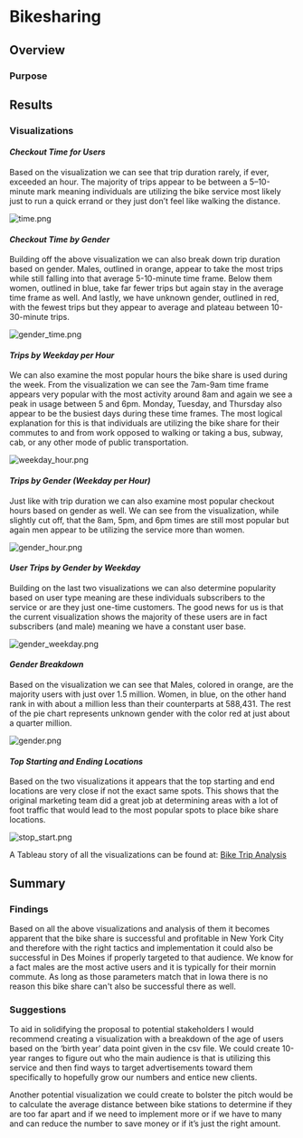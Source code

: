 # Bikesharing

## Overview
### Purpose


## Results
### Visualizations
#### ***Checkout Time for Users***
Based on the visualization we can see that trip duration rarely, if ever, exceeded an hour. The majority of trips appear to be between a 5–10-minute mark meaning individuals are utilizing the bike service most likely just to run a quick errand or they just don’t feel like walking the distance. 

![time.png](https://github.com/CristinaCod/bikesharing/blob/main/Visualizations/Bike%20Trip%20Analysis.png)
#### ***Checkout Time by Gender***
Building off the above visualization we can also break down trip duration based on gender. Males, outlined in orange, appear to take the most trips while still falling into that average 5-10-minute time frame. Below them women, outlined in blue, take far fewer trips but again stay in the average time frame as well. And lastly, we have unknown gender, outlined in red, with the fewest trips but they appear to average and plateau between 10-30-minute trips. 

![gender_time.png](https://github.com/CristinaCod/bikesharing/blob/main/Visualizations/Bike%20Trip%20Analysis-2.png)
#### ***Trips by Weekday per Hour***
We can also examine the most popular hours the bike share is used during the week. From the visualization we can see the 7am-9am time frame appears very popular with the most activity around 8am and again we see a peak in usage between 5 and 6pm. Monday, Tuesday, and Thursday also appear to be the busiest days during these time frames. The most logical explanation for this is that individuals are utilizing the bike share for their commutes to and from work opposed to walking or taking a bus, subway, cab, or any other mode of public transportation. 

![weekday_hour.png](https://github.com/CristinaCod/bikesharing/blob/main/Visualizations/Bike%20Trip%20Analysis-3.png)
#### ***Trips by Gender (Weekday per Hour)***
Just like with trip duration we can also examine most popular checkout hours based on gender as well. We can see from the visualization, while slightly cut off, that the 8am, 5pm, and 6pm times are still most popular but again men appear to be utilizing the service more than women. 

![gender_hour.png](https://github.com/CristinaCod/bikesharing/blob/main/Visualizations/Bike%20Trip%20Analysis-4.png)
#### ***User Trips by Gender by Weekday***
Building on the last two visualizations we can also determine popularity based on user type meaning are these individuals subscribers to the service or are they just one-time customers. The good news for us is that the current visualization shows the majority of these users are in fact subscribers (and male) meaning we have a constant user base. 

![gender_weekday.png](https://github.com/CristinaCod/bikesharing/blob/main/Visualizations/Bike%20Trip%20Analysis-5.png)
#### ***Gender Breakdown***
Based on the visualization we can see that Males, colored in orange, are the majority users with just over 1.5 million. Women, in blue, on the other hand rank in with about a million less than their counterparts at 588,431. The rest of the pie chart represents unknown gender with the color red at just about a quarter million.

![gender.png](https://github.com/CristinaCod/bikesharing/blob/main/Visualizations/Bike%20Trip%20Analysis-6.png)
#### ***Top Starting and Ending Locations***
Based on the two visualizations it appears that the top starting and end locations are very close if not the exact same spots. This shows that the original marketing team did a great job at determining areas with a lot of foot traffic that would lead to the most popular spots to place bike share locations. 

![stop_start.png](https://github.com/CristinaCod/bikesharing/blob/main/Visualizations/Bike%20Trip%20Analysis-7.png)

A Tableau story of all the visualizations can be found at:
[Bike Trip Analysis](https://public.tableau.com/app/profile/cristina.codispoti/viz/BikeTripAnalysis_16474718483720/BikeTripAnalysis)

## Summary
### Findings
Based on all the above visualizations and analysis of them it becomes apparent that the bike share is successful and profitable in New York City and therefore with the right tactics and implementation it could also be successful in Des Moines if properly targeted to that audience. We know for a fact males are the most active users and it is typically for their mornin commute. As long as those parameters match that in Iowa there is no reason this bike share can't also be successful there as well. 
### Suggestions
To aid in solidifying the proposal to potential stakeholders I would recommend creating a visualization with a breakdown of the age of users based on the ‘birth year’ data point given in the csv file. We could create 10-year ranges to figure out who the main audience is that is utilizing this service and then find ways to target advertisements toward them specifically to hopefully grow our numbers and entice new clients. 

Another potential visualization we could create to bolster the pitch would be to calculate the average distance between bike stations to determine if they are too far apart and if we need to implement more or if we have to many and can reduce the number to save money or if it’s just the right amount. 

